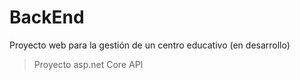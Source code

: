 # BackEnd

Proyecto web para la gestión de un centro educativo (en desarrollo)

> Proyecto asp.net Core API
